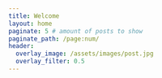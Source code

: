 ```yaml
---
title: Welcome
layout: home
paginate: 5 # amount of posts to show
paginate_path: /page:num/
header:
  overlay_image: /assets/images/post.jpg
  overlay_filter: 0.5
---
```

